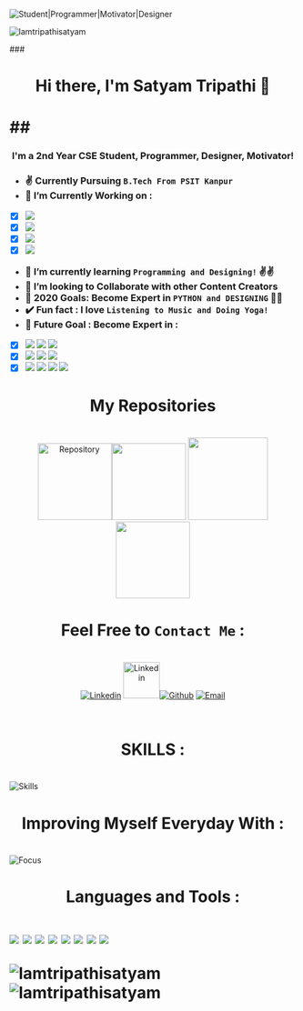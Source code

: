 ![Student|Programmer|Motivator|Designer](https://github.com/Iamtripathisatyam/iamtripathisatyam/blob/master/gtss.png)
<p align="left"> <img src="https://komarev.com/ghpvc/?username=Iamtripathisatyam" alt="Iamtripathisatyam" /> </p>
### <h1 align="center">Hi there, I'm Satyam Tripathi 👋<h1/>
## <h3 align="center">I'm a 2nd Year CSE Student, Programmer, Designer, Motivator!<h3/>
 
- ✌️ Currently Pursuing **`B.Tech From PSIT Kanpur`**
- 🔭 **I’m Currently Working on :**
- [x] ![](https://img.shields.io/badge/Python-%7C-0%2C%2022%2C%20100)  
- [x] ![](https://img.shields.io/badge/Canva_Designing-%7C-orange)
- [x] ![](https://img.shields.io/badge/MicroSoft_Word-%7C-blue)
- [x] ![](https://img.shields.io/badge/Data_Structure-%7C-yellow)
- 🌱 I’m currently learning **`Programming and Designing!`** ✌️✌️
- 👯 I’m looking to Collaborate with other Content Creators
- 🥅 2020 Goals: Become Expert in **`PYTHON and DESIGNING`** 🎯🎯
- ✔️ Fun fact : I love **`Listening to Music and Doing Yoga!`**
- 🎯 Future Goal : **Become Expert in :** 
- [x] ![](https://img.shields.io/badge/Python-%7C-0%2C%2022%2C%20100) ![](https://img.shields.io/badge/Python_Django-%7C-blue) ![](https://img.shields.io/badge/Python_Flask-%7C-brown)
- [x] ![](https://img.shields.io/badge/Python_Tkinter-%7C-violet) ![](https://img.shields.io/badge/App_Designing-%7C-indigo) ![](https://img.shields.io/badge/Ethical_Hacking-%7C-yellow) 
- [x] ![](https://img.shields.io/badge/DS&Algo-%7C-pink) ![](https://img.shields.io/badge/Dart-%7C-blue) ![](https://img.shields.io/badge/Flutter-%7C-yellow) ![](https://img.shields.io/badge/Rive-%7C-pink)<br/>
### <h1 align="center">**My Repositories**<h1/>
 <body>
    <div class="img1">
     <p align='center'>
 <a href="https://github.com/Iamtripathisatyam/Python-Projects" target="_blank"><img src="https://github.com/Iamtripathisatyam/iamtripathisatyam/blob/master/try-removebg-preview.png" alt="Repository" width="130" height="135"></a><a href="https://github.com/Iamtripathisatyam/Python-Hackerrank-Solutions"><img src="https://github.com/Iamtripathisatyam/iamtripathisatyam/blob/master/awes-removebg-preview.png" width="130" height="135"></a>
<a href="https://github.com/Iamtripathisatyam/C-Programming-Projects"><img src="https://github.com/Iamtripathisatyam/iamtripathisatyam/blob/master/Purple_and_White_Gaming_Logoaao-removebg-preview.png" width="140" height="145"></a><a href="https://github.com/Iamtripathisatyam/C-Programs"><img src="https://github.com/Iamtripathisatyam/iamtripathisatyam/blob/master/psi-removebg-preview.png" width="130" height="135"></a>

  <p/>
</div>
</body>

 ### <h1 align="center">Feel Free to **`Contact Me`** : <h1/>
 <body>
    <div class="img1">
     <p align='center'>
 <a href="https://www.linkedin.com/in/satyam-tripathi-536b561b1" target="_blank"><img src="https://icons.iconarchive.com/icons/limav/flat-gradient-social/48/Linkedin-icon.png" alt="Linkedin"></a> <a href="https://www.hackerrank.com/tripathiishere" target="_blank"><img src="https://upload.wikimedia.org/wikipedia/commons/6/65/HackerRank_logo.png" alt="Linkedin" width="64" height="64"></a><a target="_blank" href="https://github.com/Iamtripathisatyam"><img src="https://icons.iconarchive.com/icons/social-media-icons/glossy-social/48/Github-icon.png" alt="Github" /></a> 
 <a href="mailto:thingstesting2020@gmail.com" target="_blank"><img src="https://icons.iconarchive.com/icons/wwalczyszyn/android-style-honeycomb/48/GMail-icon.png" alt="Email"></a>
  <p/>
</div>
</body>
   <br/>
 
### <h1 align="center">SKILLS : <h1/>
 
![Skills](https://github.com/Iamtripathisatyam/iamtripathisatyam/blob/master/Percent.png)
<br/>

### <h1 align="center">Improving Myself Everyday With :  <h1/>
 
![Focus](https://github.com/Iamtripathisatyam/iamtripathisatyam/blob/master/Focus.png)
<br/>
<h1 align="center">Languages and Tools :<h1/>
 
![](https://icons.iconarchive.com/icons/papirus-team/papirus-apps/72/python-icon.png)
![](https://icons.iconarchive.com/icons/mattahan/umicons/72/Letter-C-icon.png)
![](https://icons.iconarchive.com/icons/graphics-vibe/developer/72/html-5-icon.png)
![](https://icons.iconarchive.com/icons/papirus-team/papirus-apps/72/pycharm-icon.png)
![](https://icons.iconarchive.com/icons/benjigarner/softdimension/72/MS-Word-2-icon.png)
![](https://icons.iconarchive.com/icons/hopstarter/sleek-xp-software/72/Dev-icon.png)
![](https://icons.iconarchive.com/icons/rud3boy/mac-apps/72/ps-icon.png)
![](https://icons.iconarchive.com/icons/papirus-team/papirus-apps/72/visual-studio-code-icon.png)
<p><img align="left" src="https://github-readme-stats.vercel.app/api/top-langs/?username=Iamtripathisatyam&layout=compact" alt="Iamtripathisatyam" /></p>

<p>&nbsp;<img align="center" src="https://github-readme-stats.vercel.app/api?username=Iamtripathisatyam&show_icons=true" alt="Iamtripathisatyam" /></p>

